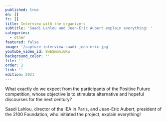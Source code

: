 ```yaml
---
published: true
en: []
fr: []
title: Interview with the organizers
subtitle: 'Saadi Lahlou and Jean-Eric Aubert explain everything! '
categories:
  - other
featured: false
image: '/capture-interview-saadi-jean-eric.jpg'
youtube_video_id: 8wESmmniGKw
background_color: ''
file: ''
order: 2
link: ''
edition: 2021
---
```


What exactly do we expect from the participants of the Positive Future competition, whose objective is to stimulate alternative and hopeful discourses for the next century?

Saadi Lahlou, director of the IEA in Paris, and Jean-Eric Aubert, president of the 2100 Foundation, who initiated the project, explain everything!
